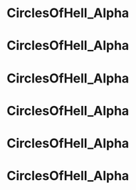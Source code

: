 # CirclesOfHell_Alpha
# CirclesOfHell_Alpha
# CirclesOfHell_Alpha
# CirclesOfHell_Alpha
# CirclesOfHell_Alpha
# CirclesOfHell_Alpha

